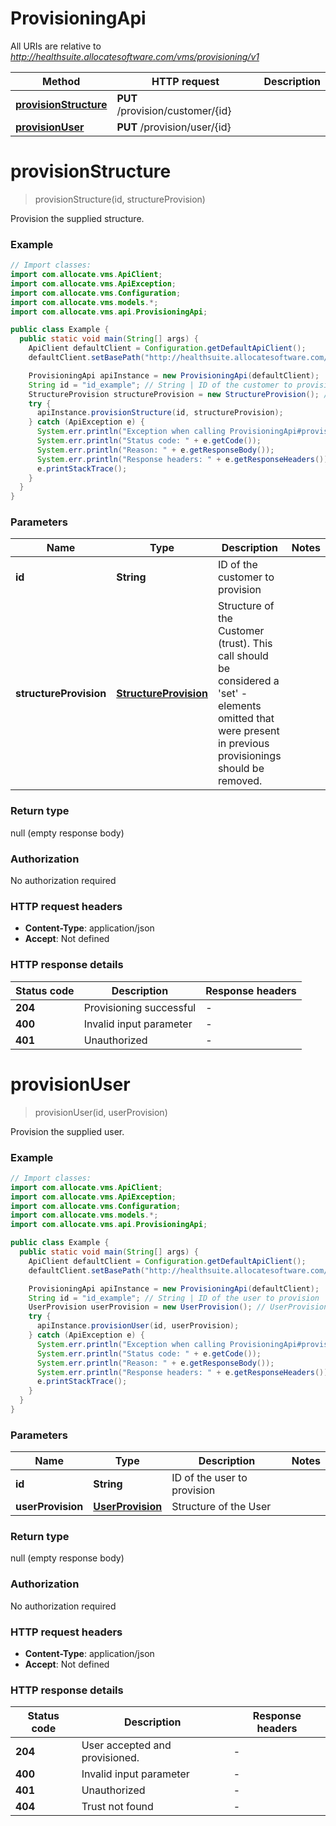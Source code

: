 # ProvisioningApi

All URIs are relative to *http://healthsuite.allocatesoftware.com/vms/provisioning/v1*

Method | HTTP request | Description
------------- | ------------- | -------------
[**provisionStructure**](ProvisioningApi.md#provisionStructure) | **PUT** /provision/customer/{id} | 
[**provisionUser**](ProvisioningApi.md#provisionUser) | **PUT** /provision/user/{id} | 


<a name="provisionStructure"></a>
# **provisionStructure**
> provisionStructure(id, structureProvision)



Provision the supplied structure.

### Example
```java
// Import classes:
import com.allocate.vms.ApiClient;
import com.allocate.vms.ApiException;
import com.allocate.vms.Configuration;
import com.allocate.vms.models.*;
import com.allocate.vms.api.ProvisioningApi;

public class Example {
  public static void main(String[] args) {
    ApiClient defaultClient = Configuration.getDefaultApiClient();
    defaultClient.setBasePath("http://healthsuite.allocatesoftware.com/vms/provisioning/v1");

    ProvisioningApi apiInstance = new ProvisioningApi(defaultClient);
    String id = "id_example"; // String | ID of the customer to provision
    StructureProvision structureProvision = new StructureProvision(); // StructureProvision | Structure of the Customer (trust). This call should be considered a 'set' - elements omitted that were present in previous provisionings should be removed.
    try {
      apiInstance.provisionStructure(id, structureProvision);
    } catch (ApiException e) {
      System.err.println("Exception when calling ProvisioningApi#provisionStructure");
      System.err.println("Status code: " + e.getCode());
      System.err.println("Reason: " + e.getResponseBody());
      System.err.println("Response headers: " + e.getResponseHeaders());
      e.printStackTrace();
    }
  }
}
```

### Parameters

Name | Type | Description  | Notes
------------- | ------------- | ------------- | -------------
 **id** | **String**| ID of the customer to provision |
 **structureProvision** | [**StructureProvision**](StructureProvision.md)| Structure of the Customer (trust). This call should be considered a &#39;set&#39; - elements omitted that were present in previous provisionings should be removed. |

### Return type

null (empty response body)

### Authorization

No authorization required

### HTTP request headers

 - **Content-Type**: application/json
 - **Accept**: Not defined

### HTTP response details
| Status code | Description | Response headers |
|-------------|-------------|------------------|
**204** | Provisioning successful |  -  |
**400** | Invalid input parameter |  -  |
**401** | Unauthorized |  -  |

<a name="provisionUser"></a>
# **provisionUser**
> provisionUser(id, userProvision)



Provision the supplied user.

### Example
```java
// Import classes:
import com.allocate.vms.ApiClient;
import com.allocate.vms.ApiException;
import com.allocate.vms.Configuration;
import com.allocate.vms.models.*;
import com.allocate.vms.api.ProvisioningApi;

public class Example {
  public static void main(String[] args) {
    ApiClient defaultClient = Configuration.getDefaultApiClient();
    defaultClient.setBasePath("http://healthsuite.allocatesoftware.com/vms/provisioning/v1");

    ProvisioningApi apiInstance = new ProvisioningApi(defaultClient);
    String id = "id_example"; // String | ID of the user to provision
    UserProvision userProvision = new UserProvision(); // UserProvision | Structure of the User
    try {
      apiInstance.provisionUser(id, userProvision);
    } catch (ApiException e) {
      System.err.println("Exception when calling ProvisioningApi#provisionUser");
      System.err.println("Status code: " + e.getCode());
      System.err.println("Reason: " + e.getResponseBody());
      System.err.println("Response headers: " + e.getResponseHeaders());
      e.printStackTrace();
    }
  }
}
```

### Parameters

Name | Type | Description  | Notes
------------- | ------------- | ------------- | -------------
 **id** | **String**| ID of the user to provision |
 **userProvision** | [**UserProvision**](UserProvision.md)| Structure of the User |

### Return type

null (empty response body)

### Authorization

No authorization required

### HTTP request headers

 - **Content-Type**: application/json
 - **Accept**: Not defined

### HTTP response details
| Status code | Description | Response headers |
|-------------|-------------|------------------|
**204** | User accepted and provisioned. |  -  |
**400** | Invalid input parameter |  -  |
**401** | Unauthorized |  -  |
**404** | Trust not found |  -  |

